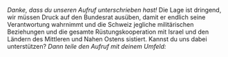 *Danke, dass du unseren Aufruf unterschrieben hast!* Die Lage ist dringend, wir müssen Druck auf den Bundesrat ausüben, damit er endlich seine Verantwortung wahrnimmt und die Schweiz jegliche militärischen Beziehungen und die gesamte Rüstungskooperation mit Israel und den Ländern des Mittleren und Nahen Ostens sistiert. Kannst du uns dabei unterstützen? *Dann teile den Aufruf mit deinem Umfeld:*
